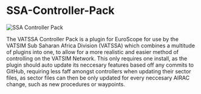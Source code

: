 # SSA-Controller-Pack
![SSA Controller Pack](https://github.com/user-attachments/assets/591b5a44-ae6d-4b28-8ca6-2f5992857c00)


The VATSSA Controller Pack is a plugin for EuroScope for use by the VATSIM Sub Saharan Africa Division (VATSSA) which combines a multitude of plugins into one, to allow for a more realistic and easier method of controlling on the VATSIM Network.
This only requires one install, as the plugin should auto update its neccesary features based off any commits to GitHub, requiring less faff amongst controllers when updating their sector files, as sector files can then be only updated for every neccesary AIRAC change, such as new procedures or waypoints.

